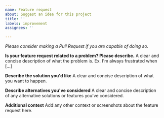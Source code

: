```yaml
---
name: Feature request
about: Suggest an idea for this project
title: ''
labels: improvement
assignees: ''

---
```


*Please consider making a Pull Request if you are capable of doing so.*

**Is your feature request related to a problem? Please describe.**
A clear and concise description of what the problem is. Ex. I'm always frustrated when [...]

**Describe the solution you'd like**
A clear and concise description of what you want to happen.

**Describe alternatives you've considered**
A clear and concise description of any alternative solutions or features you've considered.

**Additional context**
Add any other context or screenshots about the feature request here.
